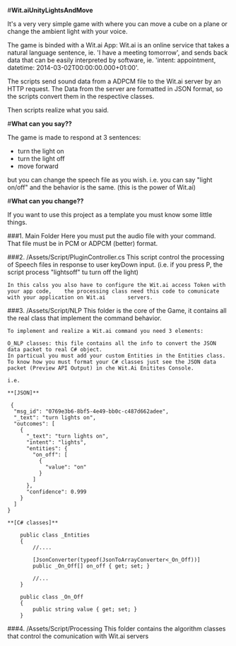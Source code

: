 #**Wit.aiUnityLightsAndMove**

It's a very very simple game with where you can move a cube on a plane or change the ambient light with your voice.

The game is binded with a Wit.ai App: Wit.ai is an online service that takes a natural language sentence, ie. 'I have a meeting tomorrow', and sends back data that can be easily interpreted by software, ie. 'intent: appointment, datetime: 2014-03-02T00:00:00.000+01:00'.

The scripts send sound data from a ADPCM file to the Wit.ai server by an HTTP request.
The Data from the server are formatted in JSON format, so the scripts convert them in the respective classes.

Then scripts realize what you said.

#**What can you say??**

The game is made to respond at 3 sentences:
- turn the light on
- turn the light off
- move forward

but you can change the speech file as you wish.
i.e. you can say "light on/off" and the behavior is the same. (this is the power of Wit.ai) 

#**What can you change??**

If you want to use this project as a template you must know some little things.

###1. Main Folder
	Here you must put the audio file with your command. That file must be in PCM or 		ADPCM (better) format.
    
###2. /Assets/Script/PluginController.cs
	This script control the processing of Speech files in response to user keyDown 			input. (i.e. if you press P, the script process "lightsoff" tu turn off the light)
    
   	In this calss you also have to configure the Wit.ai access Token with your app code,	the processing class need this code to comunicate with your application on Wit.ai 		servers.

###3. /Assets/Script/NLP
	This folder is the core of the Game, it contains all the real class that implement		the command behavior.
    
	To implement and realize a Wit.ai command you need 3 elements:
    
    O_NLP classes: this file contains all the info to convert the JSON data packet to real C# object.
    In particual you must add your custom Entities in the Entities class.
    To know how you must format your C# classes just see the JSON data packet (Preview API Output) in che Wit.Ai Enitites Console. 
    
    i.e. 
    
	**[JSON]**    

     {
      "msg_id": "0769e3b6-8bf5-4e49-bb0c-c487d662adee",
      "_text": "turn lights on",
      "outcomes": [
        {
          "_text": "turn lights on",
          "intent": "lights",
          "entities": {
            "on_off": [
              {
                "value": "on"
              }
            ]
          },
          "confidence": 0.999
        }
      ]
    }
    
	**[C# classes]**  
    
      	public class _Entities
        {
            //....
            
            [JsonConverter(typeof(JsonToArrayConverter<_On_Off))]
            public _On_Off[] on_off { get; set; }
            
            //...
        }
        
        public class _On_Off
        {
        	public string value { get; set; }
        }

   

###4. /Assets/Script/Processing
	This folder contains the algorithm classes that control the comunication with Wit.ai	servers
















